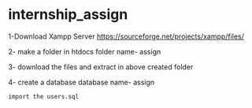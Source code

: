 # internship_assign

1-Download Xampp Server
  https://sourceforge.net/projects/xampp/files/

2- make a folder in htdocs
    folder name- assign 

3- download the files and extract in above created folder

4- create a database
    database name- assign

    import the users.sql
